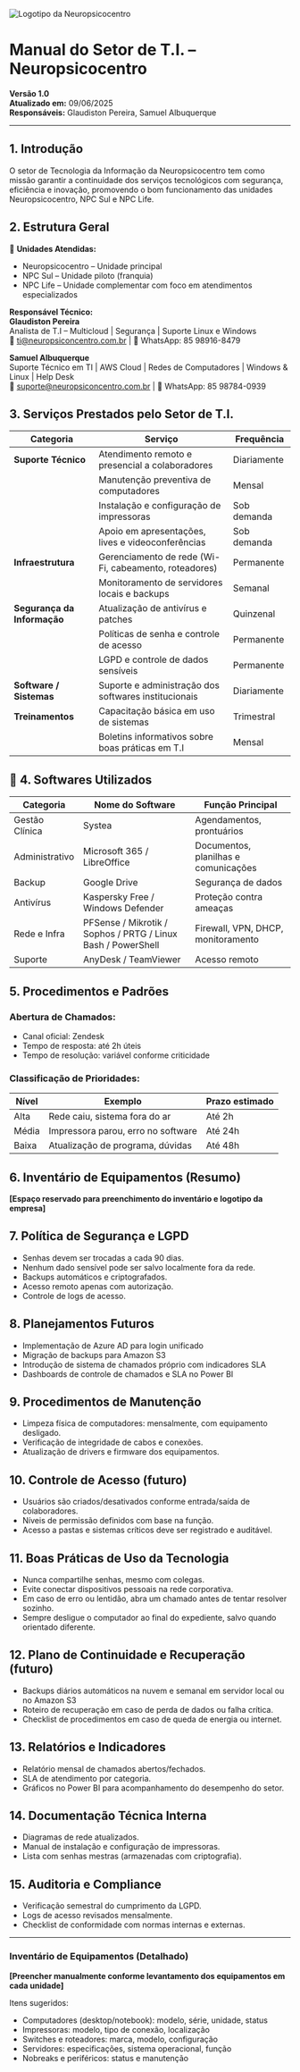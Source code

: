 ![Logotipo da Neuropsicocentro](./348241479_190932783450911_7836823570740727480_n.jpg)

# Manual do Setor de T.I. – Neuropsicocentro

**Versão 1.0**  
**Atualizado em:** 09/06/2025  
**Responsáveis:** Glaudiston Pereira, Samuel Albuquerque  

---

## 1. Introdução

O setor de Tecnologia da Informação da Neuropsicocentro tem como missão garantir a continuidade dos serviços tecnológicos com segurança, eficiência e inovação, promovendo o bom funcionamento das unidades Neuropsicocentro, NPC Sul e NPC Life.

## 2. Estrutura Geral

🏢 **Unidades Atendidas:**

- Neuropsicocentro – Unidade principal
- NPC Sul – Unidade piloto (franquia)
- NPC Life – Unidade complementar com foco em atendimentos especializados

**Responsável Técnico:**  
**Glaudiston Pereira**  
Analista de T.I – Multicloud | Segurança | Suporte Linux e Windows  
📧 ti@neuropsiconcentro.com.br | 📱 WhatsApp: 85 98916-8479

**Samuel Albuquerque**  
Suporte Técnico em TI | AWS Cloud | Redes de Computadores | Windows & Linux | Help Desk  
📧 suporte@neuropsiconcentro.com.br | 📱 WhatsApp: 85 98784-0939

## 3. Serviços Prestados pelo Setor de T.I.

| Categoria | Serviço | Frequência |
|----------|---------|------------|
| **Suporte Técnico** | Atendimento remoto e presencial a colaboradores | Diariamente |
|  | Manutenção preventiva de computadores | Mensal |
|  | Instalação e configuração de impressoras | Sob demanda |
|  | Apoio em apresentações, lives e videoconferências | Sob demanda |
| **Infraestrutura** | Gerenciamento de rede (Wi-Fi, cabeamento, roteadores) | Permanente |
|  | Monitoramento de servidores locais e backups | Semanal |
| **Segurança da Informação** | Atualização de antivírus e patches | Quinzenal |
|  | Políticas de senha e controle de acesso | Permanente |
|  | LGPD e controle de dados sensíveis | Permanente |
| **Software / Sistemas** | Suporte e administração dos softwares institucionais | Diariamente |
| **Treinamentos** | Capacitação básica em uso de sistemas | Trimestral |
|  | Boletins informativos sobre boas práticas em T.I | Mensal |

## 💽 4. Softwares Utilizados

| Categoria | Nome do Software | Função Principal |
|----------|------------------|------------------|
| Gestão Clínica | Systea | Agendamentos, prontuários |
| Administrativo | Microsoft 365 / LibreOffice | Documentos, planilhas e comunicações |
| Backup | Google Drive | Segurança de dados |
| Antivírus | Kaspersky Free / Windows Defender | Proteção contra ameaças |
| Rede e Infra | PFSense / Mikrotik / Sophos / PRTG / Linux Bash / PowerShell | Firewall, VPN, DHCP, monitoramento |
| Suporte | AnyDesk / TeamViewer | Acesso remoto |

## 5. Procedimentos e Padrões

### **Abertura de Chamados:**

- Canal oficial: Zendesk
- Tempo de resposta: até 2h úteis
- Tempo de resolução: variável conforme criticidade

### **Classificação de Prioridades:**

| Nível | Exemplo | Prazo estimado |
|-------|---------|----------------|
| Alta | Rede caiu, sistema fora do ar | Até 2h |
| Média | Impressora parou, erro no software | Até 24h |
| Baixa | Atualização de programa, dúvidas | Até 48h |

## 6. Inventário de Equipamentos (Resumo)

**[Espaço reservado para preenchimento do inventário e logotipo da empresa]**

## 7. Política de Segurança e LGPD

- Senhas devem ser trocadas a cada 90 dias.
- Nenhum dado sensível pode ser salvo localmente fora da rede.
- Backups automáticos e criptografados.
- Acesso remoto apenas com autorização.
- Controle de logs de acesso.

## 8. Planejamentos Futuros

- Implementação de Azure AD para login unificado
- Migração de backups para Amazon S3
- Introdução de sistema de chamados próprio com indicadores SLA
- Dashboards de controle de chamados e SLA no Power BI

## 9. Procedimentos de Manutenção

- Limpeza física de computadores: mensalmente, com equipamento desligado.
- Verificação de integridade de cabos e conexões.
- Atualização de drivers e firmware dos equipamentos.

## 10. Controle de Acesso (futuro)

- Usuários são criados/desativados conforme entrada/saída de colaboradores.
- Níveis de permissão definidos com base na função.
- Acesso a pastas e sistemas críticos deve ser registrado e auditável.

## 11. Boas Práticas de Uso da Tecnologia

- Nunca compartilhe senhas, mesmo com colegas.
- Evite conectar dispositivos pessoais na rede corporativa.
- Em caso de erro ou lentidão, abra um chamado antes de tentar resolver sozinho.
- Sempre desligue o computador ao final do expediente, salvo quando orientado diferente.

## 12. Plano de Continuidade e Recuperação (futuro)

- Backups diários automáticos na nuvem e semanal em servidor local ou no Amazon S3
- Roteiro de recuperação em caso de perda de dados ou falha crítica.
- Checklist de procedimentos em caso de queda de energia ou internet.

## 13. Relatórios e Indicadores

- Relatório mensal de chamados abertos/fechados.
- SLA de atendimento por categoria.
- Gráficos no Power BI para acompanhamento do desempenho do setor.

## 14. Documentação Técnica Interna

- Diagramas de rede atualizados.
- Manual de instalação e configuração de impressoras.
- Lista com senhas mestras (armazenadas com criptografia).

## 15. Auditoria e Compliance

- Verificação semestral do cumprimento da LGPD.
- Logs de acesso revisados mensalmente.
- Checklist de conformidade com normas internas e externas.

---

### Inventário de Equipamentos (Detalhado)

**[Preencher manualmente conforme levantamento dos equipamentos em cada unidade]**

Itens sugeridos:

- Computadores (desktop/notebook): modelo, série, unidade, status
- Impressoras: modelo, tipo de conexão, localização
- Switches e roteadores: marca, modelo, configuração
- Servidores: especificações, sistema operacional, função
- Nobreaks e periféricos: status e manutenção
